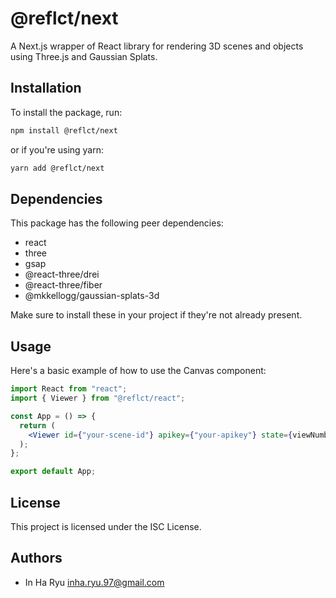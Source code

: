 # @reflct/next

A Next.js wrapper of React library for rendering 3D scenes and objects using Three.js and Gaussian Splats.

## Installation

To install the package, run:

```bash
npm install @reflct/next
```

or if you're using yarn:

```bash
yarn add @reflct/next
```

## Dependencies

This package has the following peer dependencies:

- react
- three
- gsap
- @react-three/drei
- @react-three/fiber
- @mkkellogg/gaussian-splats-3d

Make sure to install these in your project if they're not already present.

## Usage

Here's a basic example of how to use the Canvas component:

```jsx
import React from "react";
import { Viewer } from "@reflct/react";

const App = () => {
  return (
    <Viewer id={"your-scene-id"} apikey={"your-apikey"} state={viewNumber} />
  );
};

export default App;
```

## License

This project is licensed under the ISC License.

## Authors

- In Ha Ryu <inha.ryu.97@gmail.com>
